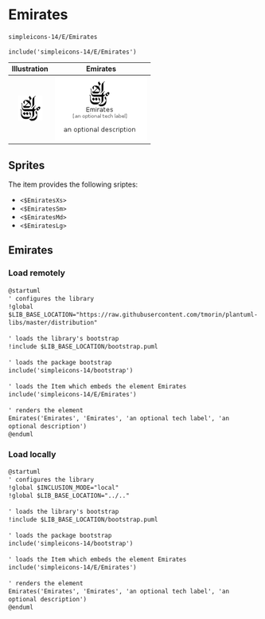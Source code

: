 # Emirates


```text
simpleicons-14/E/Emirates
```

```text
include('simpleicons-14/E/Emirates')
```



| Illustration | Emirates |
| :---: | :---: |
| ![illustration for Illustration](../../simpleicons-14/E/Emirates.png) | ![illustration for Emirates](../../simpleicons-14/E/Emirates.Local.png) |



## Sprites
The item provides the following sriptes:

- `<$EmiratesXs>`
- `<$EmiratesSm>`
- `<$EmiratesMd>`
- `<$EmiratesLg>`





## Emirates

### Load remotely
```plantuml
@startuml
' configures the library
!global $LIB_BASE_LOCATION="https://raw.githubusercontent.com/tmorin/plantuml-libs/master/distribution"

' loads the library's bootstrap
!include $LIB_BASE_LOCATION/bootstrap.puml

' loads the package bootstrap
include('simpleicons-14/bootstrap')

' loads the Item which embeds the element Emirates
include('simpleicons-14/E/Emirates')

' renders the element
Emirates('Emirates', 'Emirates', 'an optional tech label', 'an optional description')
@enduml
```

### Load locally
```plantuml
@startuml
' configures the library
!global $INCLUSION_MODE="local"
!global $LIB_BASE_LOCATION="../.."

' loads the library's bootstrap
!include $LIB_BASE_LOCATION/bootstrap.puml

' loads the package bootstrap
include('simpleicons-14/bootstrap')

' loads the Item which embeds the element Emirates
include('simpleicons-14/E/Emirates')

' renders the element
Emirates('Emirates', 'Emirates', 'an optional tech label', 'an optional description')
@enduml
```

